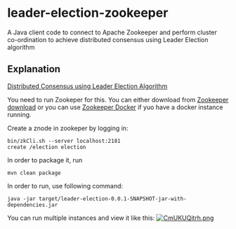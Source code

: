 # leader-election-zookeeper
A Java client code to connect to Apache Zookeeper and perform cluster co-ordination to achieve distributed consensus using Leader Election algorithm

## Explanation
[Distributed Consensus using Leader Election Algorithm](https://arpendu.hashnode.dev/distributed-consensus-using-leader-election-algorithm-ckcoq8wj6005ieps1114w298y)

You need to run Zookeper for this. You can either download from [Zookeeper download](https://zookeeper.apache.org/releases.html) or you can use [Zookeeper Docker](https://hub.docker.com/r/wurstmeister/zookeeper/) if yuo have a docker instance running.

Create a znode in zookeper by logging in:
```
bin/zkCli.sh --server localhost:2181
create /election election
```

In order to package it, run 
```
mvn clean package
```

In order to run, use following command:
```
java -jar target/leader-election-0.0.1-SNAPSHOT-jar-with-dependencies.jar
```

You can run multiple instances and view it like this:
[![CmUKUQitrh.png](https://cdn.hashnode.com/res/hashnode/image/upload/v1594902830860/64kfauQp3.png)](https://vimeo.com/438882557 "Click to Watch!")
